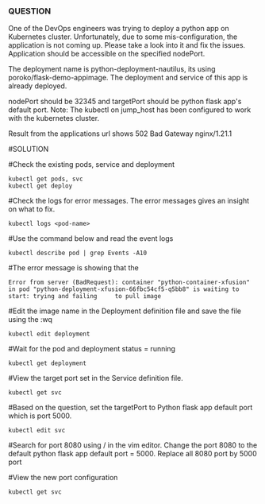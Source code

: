 ### QUESTION

One of the DevOps engineers was trying to deploy a python app on Kubernetes cluster. Unfortunately, due to some mis-configuration, the application is not coming up. Please take a look into it and fix the issues. Application should be accessible on the specified nodePort.

The deployment name is python-deployment-nautilus, its using poroko/flask-demo-appimage. The deployment and service of this app is already deployed.

nodePort should be 32345 and targetPort should be python flask app's default port.
Note: The kubectl on jump_host has been configured to work with the kubernetes cluster.

Result from the applications url shows 
    502 Bad Gateway 
    nginx/1.21.1

#SOLUTION

#Check the existing pods, service and deployment

    kubectl get pods, svc
    kubectl get deploy
    

#Check the logs for error messages. The error messages gives an insight on what to fix. 

    kubectl logs <pod-name>


#Use the command below and read the event logs 

    kubectl describe pod | grep Events -A10 

#The error message is showing that the    

    Error from server (BadRequest): container "python-container-xfusion" in pod "python-deployment-xfusion-66fbc54cf5-q5bb8" is waiting to start: trying and failing     to pull image

#Edit the image name in the Deployment definition file and save the file using the :wq 

    kubectl edit deployment

#Wait for the pod and deployment status = running

    kubectl get deployment 

#View the target port set in the Service definition file. 

    kubectl get svc

#Based on the question, set the targetPort to Python flask app default port which is port 5000. 
    
    kubectl edit svc 
    
#Search for port 8080 using / in the vim editor. Change the port 8080 to the default python flask app default port = 5000. Replace  all 8080 port by 5000 port

#View the new port configuration

    kubectl get svc
    


    
